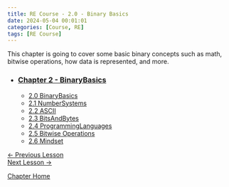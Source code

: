 ```yaml
---
title: RE Course - 2.0 - Binary Basics
date: 2024-05-04 00:01:01
categories: [Course, RE]
tags: [RE Course]
---
```


This chapter is going to cover some basic binary concepts such as math, bitwise operations, how data is represented, and more. 

* ### [Chapter 2 - BinaryBasics](2.0%20BinaryBasics.md)
    * [2.0 BinaryBasics](2.0%20BinaryBasics.md)
    * [2.1 NumberSystems](2.1%20NumberSystems.md)
    * [2.2 ASCII](2.2%20ASCII.md)
    * [2.3 BitsAndBytes](2.3%20BitsAndBytes.md)
    * [2.4 ProgrammingLanguages](2.4%20ProgrammingLanguages.md)
    * [2.5 Bitwise Operations](2.5%20BitwiseOperations.md)
    * [2.6 Mindset](2.6%20Mindset.md)

[<- Previous Lesson](../Chapter%201%20-%20Introduction/1.2%20Setup.md)  
[Next Lesson ->](2.1%20NumberSystems.md)  

[Chapter Home](2.0%20BinaryBasics.md)  